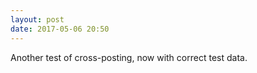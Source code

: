 ```yaml
---
layout: post
date: 2017-05-06 20:50
---
```

Another test of cross-posting, now with correct test data.
